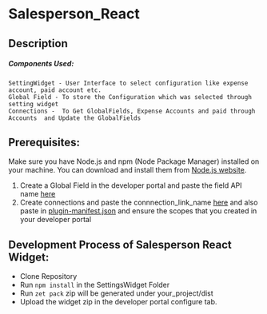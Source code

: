 # Salesperson_React

## Description

<p></p>

<p></p>

##### Components Used: 

    SettingWidget - User Interface to select configuration like expense account, paid account etc.
    Global Field - To store the Configuration which was selected through setting widget
    Connections -  To Get GlobalFields, Expense Accounts and paid through Accounts  and Update the GlobalFields 



## Prerequisites:

Make sure you have Node.js and npm (Node Package Manager) installed on your machine. You can download and install them from [Node.js website](https://nodejs.org/).
1. Create a Global Field in the developer portal and paste the field API name [here](https://github.com/zoho/zohofinance-SalespersonWidget-JS/blob/d260b846fc9ab80d8540fd9c119fe7edc411b16d/Salesperson-settingWidget/app/js/extension.js#L65)
2. Create connections and paste the connnection_link_name [here](https://github.com/zoho/zohofinance-SalespersonWidget-JS/blob/d260b846fc9ab80d8540fd9c119fe7edc411b16d/Salesperson-settingWidget/app/js/extension.js#L64) and also paste in [plugin-manifest.json](https://github.com/zoho/zohofinance-SalespersonWidget-JS/blob/d260b846fc9ab80d8540fd9c119fe7edc411b16d/Salesperson-settingWidget/plugin-manifest.json#L21) and ensure the scopes that you created in your developer portal

              
## Development Process of Salesperson React Widget:
* Clone Repository
* Run `npm install` in the SettingsWidget Folder
* Run `zet pack` zip will be generated under your_project/dist 
* Upload the widget zip in the developer portal configure tab.
  
